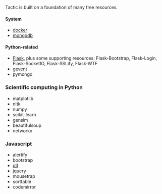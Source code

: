 Tactic is built on a foundation of many free resources. 

#### System
* [docker](https://www.docker.com/)
* [mongodb](https://www.docker.com/)

#### Python-related
* [Flask](http://flask.pocoo.org/), plus some supporting resources: Flask-Bootstrap, Flask-Login, Flask-SocketIO, Flask-SSLify, Flask-WTF
* [gevent](http://www.gevent.org/)
* pymongo

### Scientific computing in Python
* matplotlib
* nltk
* numpy
* scikit-learn
* gensim
* beautifulsoup
* networkx

### Javascript
* alertify
* bootstrap
* [d3](https://d3js.org)
* jquery
* mousetrap
* sorttable
* codemirror